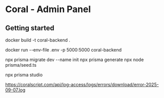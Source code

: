 # Coral - Admin Panel



## Getting started

<!-- Create Docker container -->
docker build -t coral-backend .

<!-- Run Docker container -->
docker run --env-file .env -p 5000:5000 coral-backend



<!-- Working widt DB -->
npx prisma migrate dev --name init
npx prisma generate
npx node prisma/seed.ts

<!-- prisma -->
npx prisma studio

<!-- Logs -->
https://coralscript.com/api/log-access/logs/errors/download/error-2025-09-07.log
